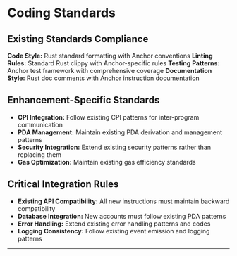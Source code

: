 # Coding Standards

## Existing Standards Compliance

**Code Style:** Rust standard formatting with Anchor conventions
**Linting Rules:** Standard Rust clippy with Anchor-specific rules
**Testing Patterns:** Anchor test framework with comprehensive coverage
**Documentation Style:** Rust doc comments with Anchor instruction documentation

## Enhancement-Specific Standards

- **CPI Integration:** Follow existing CPI patterns for inter-program communication
- **PDA Management:** Maintain existing PDA derivation and management patterns
- **Security Integration:** Extend existing security patterns rather than replacing them
- **Gas Optimization:** Maintain existing gas efficiency standards

## Critical Integration Rules

- **Existing API Compatibility:** All new instructions must maintain backward compatibility
- **Database Integration:** New accounts must follow existing PDA patterns
- **Error Handling:** Extend existing error handling patterns and codes
- **Logging Consistency:** Follow existing event emission and logging patterns

---
